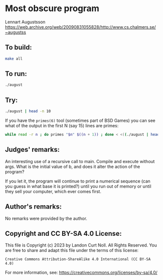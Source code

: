 # Most obscure program

Lennart Augustsson  
<https://web.archive.org/web/20090831055828/http://www.cs.chalmers.se/~augustss>

## To build:

```sh
make all
```

## To run:

```sh
./august
```

## Try:

```sh
./august | head -n 10
```

If you have the `primes(6)` tool (sometimes part of BSD Games) you can see
what of the output in the first N (say 15) lines are primes:

```sh
while read -r n ; do primes "$n" $((n + 1)) ; done < <((./august | head -n 15 ))
```

## Judges' remarks:

An interesting use of a recursive call to main.  Compile and execute
without args.  What is the initial value of b, and does it alter the
action of the program?

If you let it, the program will continue to print a numerical sequence
(can you guess in what base it is printed?) until you run out of
memory or until they sell your computer, which ever comes first.

## Author's remarks:

No remarks were provided by the author.

## Copyright and CC BY-SA 4.0 License:

This file is Copyright (c) 2023 by Landon Curt Noll.  All Rights Reserved.
You are free to share and adapt this file under the terms of this license:

    Creative Commons Attribution-ShareAlike 4.0 International (CC BY-SA 4.0)

For more information, see: https://creativecommons.org/licenses/by-sa/4.0/
